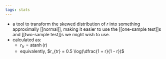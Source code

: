 ```yaml
---
tags: stats
---
```


- a tool to transform the skewed distribution of $r$ into something approximally [[normal]], making it easier to use the [[one-sample test]]s and [[two-sample test]]s we might wish to use.
- calculated as:
	- $r_{tr} = \operatorname{atanh}(r)$
	- equivalently, $r_{tr} = 0.5 \log(\dfrac{1 + r}{1 - r})$